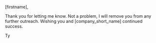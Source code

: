 [firstname],

Thank you for letting me know. Not a problem, I will remove you from any further outreach. Wishing you and [company_short_name] continued success.

Ty